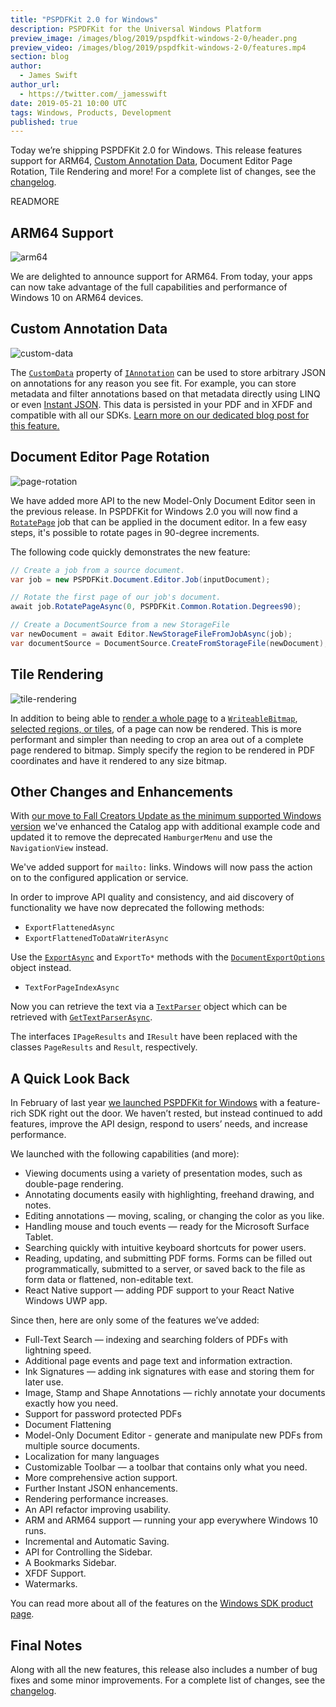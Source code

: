 ```yaml
---
title: "PSPDFKit 2.0 for Windows"
description: PSPDFKit for the Universal Windows Platform
preview_image: /images/blog/2019/pspdfkit-windows-2-0/header.png
preview_video: /images/blog/2019/pspdfkit-windows-2-0/features.mp4
section: blog
author:
  - James Swift
author_url:
  - https://twitter.com/_jamesswift
date: 2019-05-21 10:00 UTC
tags: Windows, Products, Development
published: true
---
```


Today we’re shipping PSPDFKit 2.0 for Windows. This release features support for ARM64, [Custom Annotation Data][custom-annotation-data], Document Editor Page Rotation, Tile Rendering and more! For a complete list of changes, see the [changelog][].

READMORE

## ARM64 Support

![arm64](/images/blog/2019/pspdfkit-windows-2-0/arm64.png)

We are delighted to announce support for ARM64. From today, your apps can now take advantage of the full capabilities and performance of Windows 10 on ARM64 devices.

## Custom Annotation Data

![custom-data](/images/blog/2019/pspdfkit-windows-2-0/custom-data.png)

The [`CustomData`][custom-data] property of [`IAnnotation`][iannotation] can be used to store arbitrary JSON on annotations for any reason you see fit. For example, you can store metadata and filter annotations based on that metadata directly using LINQ or even [Instant JSON][instant-json]. This data is persisted in your PDF and in XFDF and compatible with all our SDKs. [Learn more on our dedicated blog post for this feature.][custom-annotation-data]

## Document Editor Page Rotation

![page-rotation](/images/blog/2019/pspdfkit-windows-2-0/page-rotation.png)

We have added more API to the new Model-Only Document Editor seen in the previous release. In PSPDFKit for Windows 2.0 you will now find a [`RotatePage`][rotate-page] job that can be applied in the document editor. In a few easy steps, it's possible to rotate pages in 90-degree increments.

The following code quickly demonstrates the new feature:

```csharp
// Create a job from a source document.
var job = new PSPDFKit.Document.Editor.Job(inputDocument);

// Rotate the first page of our job's document.
await job.RotatePageAsync(0, PSPDFKit.Common.Rotation.Degrees90);

// Create a DocumentSource from a new StorageFile
var newDocument = await Editor.NewStorageFileFromJobAsync(job);
var documentSource = DocumentSource.CreateFromStorageFile(newDocument);
```

## Tile Rendering

![tile-rendering](/images/blog/2019/pspdfkit-windows-2-0/tile-rendering.png)

In addition to being able to [render a whole page][render-page] to a [`WriteableBitmap`][writeable-bitmap], [selected regions, or tiles][render-tile], of a page can now be rendered. This is more performant and simpler than needing to crop an area out of a complete page rendered to bitmap. Simply specify the region to be rendered in PDF coordinates and have it rendered to any size bitmap.

## Other Changes and Enhancements

With [our move to Fall Creators Update as the minimum supported Windows version][version-support] we've enhanced the Catalog app with additional example code and updated it to remove the deprecated `HamburgerMenu` and use the `NavigationView` instead.

We've added support for `mailto:` links. Windows will now pass the action on to the configured application or service.

In order to improve API quality and consistency, and aid discovery of functionality we have now deprecated the following methods:

- `ExportFlattenedAsync`
- `ExportFlattenedToDataWriterAsync`

Use the [`ExportAsync`][export-async] and `ExportTo*` methods with the [`DocumentExportOptions`][document-export-options] object instead.

- `TextForPageIndexAsync`

Now you can retrieve the text via a [`TextParser`][text-parser] object which can be retrieved with [`GetTextParserAsync`][get-text-parser].

The interfaces `IPageResults` and `IResult` have been replaced with the classes `PageResults` and `Result`, respectively.

## A Quick Look Back

In February of last year [we launched PSPDFKit for Windows][windows-1-0] with a feature-rich SDK right out the door. We haven’t rested, but instead continued to add features, improve the API design, respond to users’ needs, and increase performance.

We launched with the following capabilities (and more):

- Viewing documents using a variety of presentation modes, such as double-page rendering.
- Annotating documents easily with highlighting, freehand drawing, and notes.
- Editing annotations — moving, scaling, or changing the color as you like.
- Handling mouse and touch events — ready for the Microsoft Surface Tablet.
- Searching quickly with intuitive keyboard shortcuts for power users.
- Reading, updating, and submitting PDF forms. Forms can be filled out programmatically, submitted to a server, or saved back to the file as form data or flattened, non-editable text.
- React Native support — adding PDF support to your React Native Windows UWP app.

Since then, here are only some of the features we’ve added:

- Full-Text Search — indexing and searching folders of PDFs with lightning speed.
- Additional page events and page text and information extraction.
- Ink Signatures — adding ink signatures with ease and storing them for later use.
- Image, Stamp and Shape Annotations — richly annotate your documents exactly how you need.
- Support for password protected PDFs
- Document Flattening
- Model-Only Document Editor - generate and manipulate new PDFs from multiple source documents.
- Localization for many languages
- Customizable Toolbar — a toolbar that contains only what you need.
- More comprehensive action support.
- Further Instant JSON enhancements.
- Rendering performance increases.
- An API refactor improving usability.
- ARM and ARM64 support — running your app everywhere Windows 10 runs.
- Incremental and Automatic Saving.
- API for Controlling the Sidebar.
- A Bookmarks Sidebar.
- XFDF Support.
- Watermarks.

You can read more about all of the features on the [Windows SDK product page][pspdfkit-windows-sdk].

## Final Notes

Along with all the new features, this release also includes a number of bug fixes and some minor improvements. For a complete list of changes, see the [changelog][].

[catalog]: /api/windows/Catalog/Catalog.html
[document-editor]: /guides/windows/current/features/document-editor/
[changelog]: /changelog/windows/#2.0.0
[custom-data]: /api/windows/PSPDFKit/PSPDFKit.Pdf.Annotation.IAnnotation.html#PSPDFKit_Pdf_Annotation_IAnnotation_CustomData
[iannotation]: /api/windows/PSPDFKit/PSPDFKit.Pdf.Annotation.IAnnotation.html
[rotate-page]: /api/windows/PSPDFKit/PSPDFKit.Document.Editor.Job.html#PSPDFKit_Document_Editor_Job_RotatePageAsync_System_Int32_PSPDFKit_Common_Rotation_
[writeable-bitmap]: https://docs.microsoft.com/en-us/dotnet/api/system.windows.media.imaging.writeablebitmap?view=netframework-4.8&viewFallbackFrom=dotnet-uwp-10.0
[render-page]: /api/windows/PSPDFKit/PSPDFKit.Renderer.html#PSPDFKit_Renderer_RenderPageAsync_System_Int32_PSPDFKit_Pdf_Document_PSPDFKit_RenderOptions_
[render-tile]: /api/windows/PSPDFKit/PSPDFKit.Renderer.html#PSPDFKit_Renderer_RenderTileAsync_System_Int32_Windows_Foundation_Rect_PSPDFKit_Pdf_Document_PSPDFKit_RenderOptions_
[export-async]: /api/windows/PSPDFKit/PSPDFKit.Pdf.Document.html#PSPDFKit_Pdf_Document_ExportAsync_Windows_Storage_StorageFile_
[document-export-options]: /api/windows/PSPDFKit/PSPDFKit.Document.DocumentExportOptions.html
[text-parser]: /api/windows/PSPDFKit/PSPDFKit.Pdf.TextParser.html
[get-text-parser]: /api/windows/PSPDFKit/PSPDFKit.Pdf.Document.html#PSPDFKit_Pdf_Document_GetTextParserAsync_System_Int32_
[pspdfkit-windows-sdk]: /pdf-sdk/windows/
[custom-annotation-data]: /blog/2019/custom-annotation-data/
[instant-json]: /guides/windows/current/importing-exporting/instant-json/
[version-support]: /guides/windows/current/announcements/version-support/
[windows-1-0]: /blog/2018/introducing-pspdfkit-windows/
